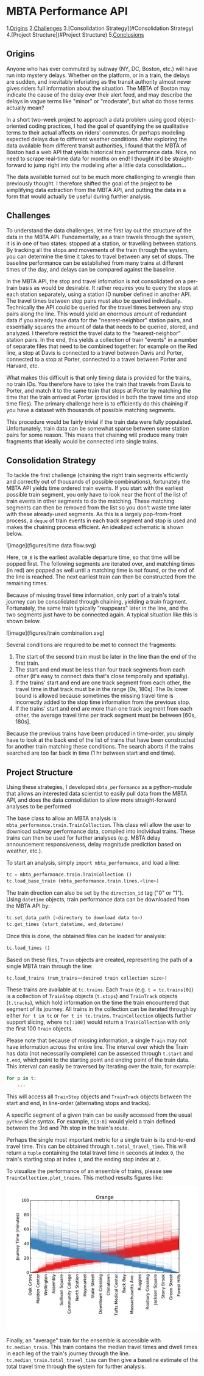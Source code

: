 # MBTA Performance API

1.[Origins](#Origins)
2.[Challenges](#Challenges)
3.[Consolidation Strategy](#Consolidation Strategy)
4.[Project Structure](#Project Structure)
5.[Conclusions](#Conclusions)

## Origins

Anyone who has ever commuted by subway (NY, DC, Boston, etc.) will have run into
mystery delays. Whether on the platform, or in a train, the delays are sudden,
and inevitably infuriating as the transit authority almost never gives riders
full information about the situation. The MBTA of Boston may indicate the cause
of the delay over their alert feed, and may describe the delays in vague terms
like "minor" or "moderate", but what do those terms actually mean? 

In a short two-week project to approach a data problem using good
object-oriented coding practices, I had the goal of quantifying the se
qualitative terms to their actual affects on riders' commutes. Or perhaps
modeling expected delays due to different weather conditions. After exploring
the data available from different transit authorities, I found that the MBTA of
Boston had a web API that yields historical train performance data. Nice, no
need to scrape real-time data for months on end! I thought it'd be 
straight-forward to jump right into the modeling after a little data
consolidation...

The data available turned out to be much more challenging to wrangle than
previously thought. I therefore shifted the goal of the project to be
simplifying data extraction from the MBTA API, and putting the data in a form
that would actually be useful during further analysis.

## Challenges

To understand the data challenges, let me first lay out the structure of the
data in the MBTA API. Fundamentally, as a train travels through the system, it
is in one of two states: stopped at a station, or travelling between stations.
By tracking all the stops and movements of the train through the system, you can
determine the time it takes to travel between any set of stops. The baseline
performance can be established from many trains at different times of the day,
and delays can be compared against the baseline.

In the MBTA API, the stop and travel infomation is not consolidated on a
per-train basis as would be desirable. It rather requires you to query the stops
at each station separately, using a station ID number defined in another API.
The travel times between stop pairs must also be queried individually.
Technically the API could be queried for the travel times between any stop pairs
along the line. This would yield an enormous amount of redundant data if you
already have data for the "nearest-neighbor" station pairs, and essentially
squares the amount of data that needs to be queried, stored, and analyzed. I
therefore restrict the travel data to the “nearest-neighbor” station pairs. In
the end, this yields a collection of train "events" in a number of separate files
that need to be combined together: for example on the Red line, a stop at Davis
is connected to a travel between Davis and Porter, connected to a stop at
Porter, connected to a travel between Porter and Harvard, etc. 

What makes this difficult is that only timing data is provided for the trains,
no train IDs. You therefore have to take the train that travels from Davis
to Porter, and match it to the same train that stops at Porter by matching
the time that the train arrived at Porter (provided in both the travel time
and stop time files). The primary challenge here is to efficiently do
this chaining if you have a dataset with thousands of possible matching
segments.

This procedure would be fairly trivial if the train data were fully populated.
Unfortunately, train data can be somewhat sparse between some station pairs for
some reason. This means that chaining will produce many train fragments that
ideally would be connected into single trains.

## Consolidation Strategy

To tackle the first challenge (chaining the right train segments efficiently and
correctly out of thousands of possible combinations), fortunately the MBTA API
yields time ordered train events. If you start with the earliest possible train
segment, you only have to look near the front of the list of train events in other
segments to do the matching. These matching segments can then be removed from
the list so you don't waste time later with these already-used segments. As this
is a largely pop-from-front process, a `deque` of train events in each track
segment and stop is used and makes the chaining process efficient. An idealized
schematic is shown below.

![image](figures/time data flow.svg)

Here, `t0_0` is the earliest available departure time, so that time will be
popped first. The following segments are iterated over, and matching times (in
red) are popped as well until a matching time is not found, or the end of
the line is reached. The next earliest train can then be constructed from the
remaining times.

Because of missing travel time information, only part of a train's total journey
can be consolidated through chaining, yielding a train fragment. Fortunately,
the same train typically "reappears" later in the line, and the two segments
just have to be connected again. A typical situation like this is shown below.

![image](figures/train combination.svg)

Several conditions are required to be met to connect the fragments:

1. The start of the second train must be later in the line than the end of the
first train.
2. The start and end must be less than four track segments from each other (it's
easy to connect data that's close temporally and spatially).
3. If the trains' start and end are one track segment from each other, the
travel time in that track must be in the range [0s, 180s]. The 0s lower bound is
allowed because sometimes the missing travel time is incorrectly added to the
stop time information from the previous stop.
4. If the trains' start and end are more than one track segment from each other,
the average travel time per track segment must be between [60s, 180s].

Because the previous trains have been produced in time-order, you simply have
to look at the back end of the list of trains that have been constructed for
another train matching these conditions. The search aborts if the trains
searched are too far back in time (1 hr between start and end time). 

## Project Structure

Using these strategies, I developed `mbta_performance` as a python-module that
allows an interested data scientist to easily pull data from the MBTA API, and
does the data consolidation to allow more straight-forward analyses to be
performed

The base class to allow an MBTA analysis is
`mbta_performance.train.TrainCollection`. This class will allow the user to
download subway performance data, compiled into individual trains. These trains
can then be used for further analyses (e.g. MBTA delay announcement
responsiveness, delay magnitude prediction based on weather, etc.).

To start an analysis, simply `import mbta_performance`, and load a line:
```python
tc = mbta_performance.train.TrainCollection ()
tc.load_base_train (mbta_performance.train.lines.<line>)
```
The train direction can also be set by the `direction_id` tag ("0" or "1").
Using `datetime` objects, train performance data can be downloaded from the MBTA
API by:
```python
tc.set_data_path (<directory to download data to>)
tc.get_times (start_datetime, end_datetime)
```

Once this is done, the obtained files can be loaded for analysis:
```python
tc.load_times ()
```

Based on these files, `Train` objects are created, representing the path of a
single MBTA train through the line:
```python
tc.load_trains (num_trains=<desired train collection size>)
```
These trains are available at `tc.trains`. Each `Train` (e.g. `t =
tc.trains[0]`) is a collection of `TrainStop` objects (`t.stops`) and
`TrainTrack` objects (`t.tracks`), which hold information on the time the train
encountered that segment of its journey. All trains in the collection can be
iterated through by either `for t in tc` or `for t in tc.trains`.
`TrainCollection` objects further support slicing, where `tc[:100]` would return a
`TrainCollection` with only the first 100 `Train` objects.

Please note that because of missing information, a single `Train` may not have
information across the entire line. The interval over which the Train has data
(not necessarily complete) can be assessed through `t.start` and `t.end`,
which point to the starting point and ending point of the train data. This
interval can easily be traversed by iterating over the train, for example:
```python
for p in t:
    ...
```
This will access all `TrainStop` objects and `TrainTrack` objects between the
start and end, in line-order (alternating stops and tracks).

A specific segment of a given train can be easily accessed from the usual
`python` slice syntax. For example, `t[3:8]` would yield a train defined between
the 3rd and 7th stop in the train's route.

Perhaps the single most important metric for a single train is its end-to-end
travel time. This can be obtained through `t.total_travel_time`. This will
return a `tuple` containing the total travel time in seconds at index `0`, the
train's starting stop at index `1`, and the ending stop index at `2`.

To visualize the performance of an ensemble of trains, please see
`TrainCollection.plot_trains`. This method results figures like:

![image](figures/Orange_travel_time.png)

Finally, an "average" train for the ensemble is accessible with
`tc.median_train`. This train contains the median travel times and dwell times
in each leg of the train's journey through the line.
`tc.median_train.total_travel_time` can then give a baseline estimate of the
total travel time through the system for further analysis.


